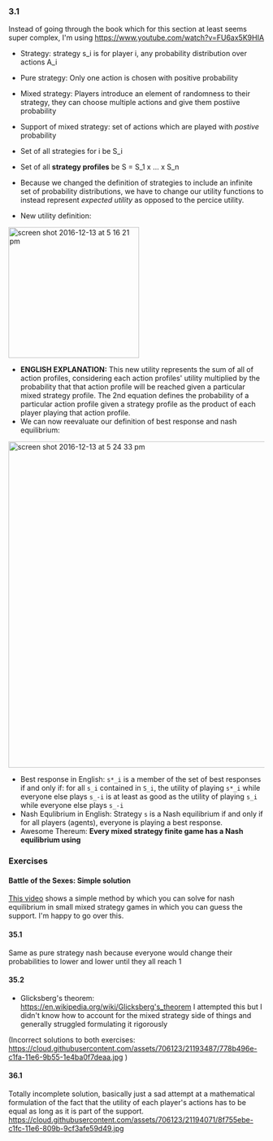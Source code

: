 ### 3.1
Instead of going through the book which for this section at least seems super complex, I'm using https://www.youtube.com/watch?v=FU6ax5K9HIA

- Strategy: strategy s_i is for player i, any probability distribution over actions A_i
- Pure strategy: Only one action is chosen with positive probability
- Mixed strategy: Players introduce an element of randomness to their strategy, they can choose multiple actions and give them postiive probability
- Support of mixed strategy: set of actions which are played with *postive* probability
- Set of all strategies for i be S_i
- Set of all **strategy profiles** be S = S_1 x ... x S_n

- Because we changed the definition of strategies to include an infinite set of probability distributions, we have to change our utility functions
to instead represent *expected utility* as opposed to the percice utility.
- New utility definition:

<img width="257" alt="screen shot 2016-12-13 at 5 16 21 pm" src="https://cloud.githubusercontent.com/assets/706123/21161762/f8898024-c157-11e6-80e1-9f238b4e47e7.png">

- **ENGLISH EXPLANATION:** This new utility represents the sum of all of action profiles, considering each action profiles' utility multiplied
by the probability that that action profile will be reached given a particular mixed strategy profile. The 2nd equation defines
the probability of a particular action profile given a strategy profile as the product of each player playing that action profile.
- We can now reevaluate our definition of best response and nash equilibrium:

<img width="641" alt="screen shot 2016-12-13 at 5 24 33 pm" src="https://cloud.githubusercontent.com/assets/706123/21161996/1cfeacee-c159-11e6-94e8-3b42b4bdb060.png">

- Best response in English: `s*_i` is a member of the set of best responses if and only if: for all `s_i` contained in `S_i`, the utility
of playing `s*_i` while everyone else plays `s_-i` is at least as good as the utility of playing `s_i` while everyone else plays `s_-i`
- Nash Equlibrium in English: Strategy `s` is a Nash equilibrium if and only if for all players (agents), everyone is playing a best response.
- Awesome Thereum: **Every mixed strategy finite game has a Nash equilibrium using**

### Exercises
#### Battle of the Sexes: Simple solution
[This video](https://youtu.be/7jBf5fzGBlk?list=PLeY-lFPWgBThlAF5VFWlOWy5zqhkXcCqz) shows a simple method by which you can solve for nash equilibrium in small mixed strategy games in which you
can guess the support. I'm happy to go over this.
#### 35.1
Same as pure strategy nash because everyone would change their probabilities to lower and lower until they all reach 1
#### 35.2
- Glicksberg's theorem: https://en.wikipedia.org/wiki/Glicksberg's_theorem
I attempted this but I didn't know how to account for the mixed strategy side of things and generally struggled formulating
it rigorously

(Incorrect solutions to both exercises: https://cloud.githubusercontent.com/assets/706123/21193487/778b496e-c1fa-11e6-9b55-1e4ba0f7deaa.jpg )

#### 36.1
Totally incomplete solution, basically just a sad attempt at a mathematical formulation of the fact that the utility of
each player's actions has to be equal as long as it is part of the support. https://cloud.githubusercontent.com/assets/706123/21194071/8f755ebe-c1fc-11e6-809b-9cf3afe59d49.jpg

